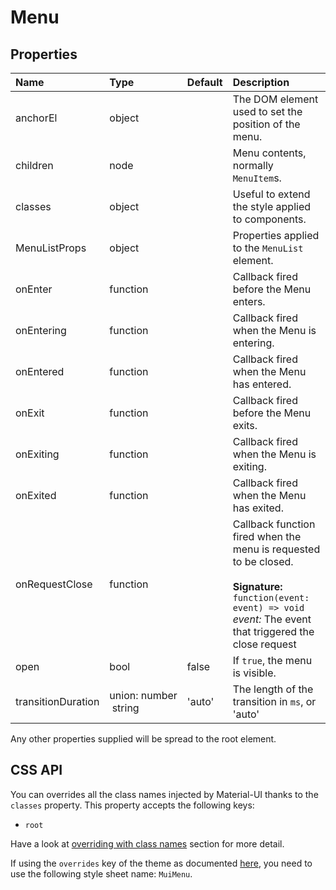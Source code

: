 # Menu



## Properties
| Name | Type | Default | Description |
|:-----|:-----|:--------|:------------|
| anchorEl | object |  | The DOM element used to set the position of the menu. |
| children | node |  | Menu contents, normally `MenuItem`s. |
| classes | object |  | Useful to extend the style applied to components. |
| MenuListProps | object |  | Properties applied to the `MenuList` element. |
| onEnter | function |  | Callback fired before the Menu enters. |
| onEntering | function |  | Callback fired when the Menu is entering. |
| onEntered | function |  | Callback fired when the Menu has entered. |
| onExit | function |  | Callback fired before the Menu exits. |
| onExiting | function |  | Callback fired when the Menu is exiting. |
| onExited | function |  | Callback fired when the Menu has exited. |
| onRequestClose | function |  | Callback function fired when the menu is requested to be closed.<br><br>**Signature:**<br>`function(event: event) => void`<br>*event:* The event that triggered the close request |
| open | bool | false | If `true`, the menu is visible. |
| transitionDuration | union:&nbsp;number<br>&nbsp;string<br> | 'auto' | The length of the transition in `ms`, or 'auto' |

Any other properties supplied will be spread to the root element.

## CSS API

You can overrides all the class names injected by Material-UI thanks to the `classes` property.
This property accepts the following keys:
- `root`

Have a look at [overriding with class names](/customization/overrides#overriding-with-class-names)
section for more detail.

If using the `overrides` key of the theme as documented
[here](/customization/themes#customizing-all-instances-of-a-component-type),
you need to use the following style sheet name: `MuiMenu`.
